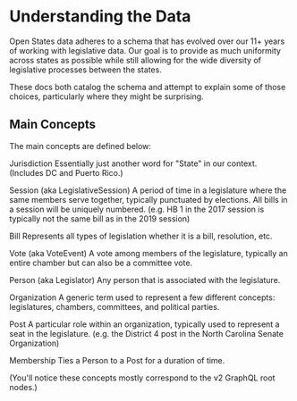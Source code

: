 # Understanding the Data

Open States data adheres to a schema that has evolved over our 11+ years
of working with legislative data. Our goal is to provide as much
uniformity across states as possible while still allowing for the wide
diversity of legislative processes between the states.

These docs both catalog the schema and attempt to explain some of those
choices, particularly where they might be surprising.

## Main Concepts

The main concepts are defined below:

Jurisdiction
   Essentially just another word for "State" in our context. (Includes
   DC and Puerto Rico.)

Session (aka LegislativeSession)
   A period of time in a legislature where the same members serve
   together, typically punctuated by elections. All bills in a session
   will be uniquely numbered. (e.g. HB 1 in the 2017 session is
   typically not the same bill as in the 2019 session)

Bill
   Represents all types of legislation whether it is a bill, resolution,
   etc.

Vote (aka VoteEvent)
   A vote among members of the legislature, typically an entire chamber
   but can also be a committee vote.

Person (aka Legislator)
   Any person that is associated with the legislature.

Organization
   A generic term used to represent a few different concepts:
   legislatures, chambers, committees, and political parties.

Post
   A particular role within an organization, typically used to represent
   a seat in the legislature. (e.g. the District 4 post in the North
   Carolina Senate Organization)

Membership
   Ties a Person to a Post for a duration of time.

(You'll notice these concepts mostly correspond to the v2 GraphQL root nodes.)


